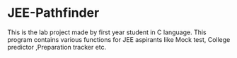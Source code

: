 # JEE-Pathfinder
This is the lab project made by first year student  in C language. This program contains various functions for JEE aspirants like Mock test, College predictor ,Preparation tracker etc.

